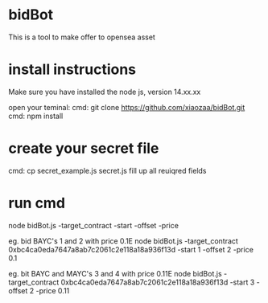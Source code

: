 # bidBot 
This is a tool to make offer to opensea asset

# install instructions
Make sure you have installed the node js, version 14.xx.xx

open your teminal:
cmd: git clone https://github.com/xiaozaa/bidBot.git 
cmd: npm install

# create your secret file
cmd: cp secret_example.js secret.js
fill up all reuiqred fields

# run cmd
node bidBot.js -target_contract <your target contracts> -start <start point> -offset <how many nft you want to bid> -price <bid price>

eg. bid BAYC's 1 and 2 with price 0.1E
node bidBot.js -target_contract 0xbc4ca0eda7647a8ab7c2061c2e118a18a936f13d -start 1 -offset 2 -price 0.1

eg. bit BAYC and MAYC's 3 and 4 with price 0.11E
node bidBot.js -target_contract 0xbc4ca0eda7647a8ab7c2061c2e118a18a936f13d -start 3 -offset 2 -price 0.11